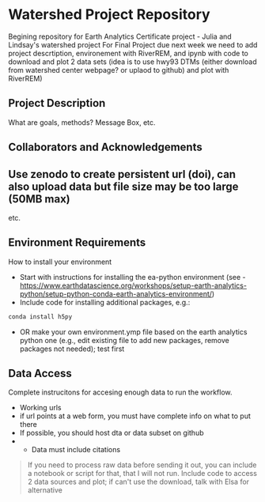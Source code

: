# Watershed Project Repository

Begining repository for Earth Analytics Certificate project - Julia and Lindsay's watershed project
For Final Project due next week we need to add project descrtiption, environement with RiverREM, and ipynb with code to download and plot 2 data sets (idea is to use hwy93 DTMs (either download from watershed center webpage? or uplaod to github) and plot with RiverREM)

## Project Description
What are goals, methods? Message Box, etc.

## Collaborators and Acknowledgements

## Use zenodo to create persistent url (doi), can also upload data but file size may be too large (50MB max)
etc.

## Environment Requirements
How to install your environment
  * Start with instructions for installing the ea-python environment (see - https://www.earthdatascience.org/workshops/setup-earth-analytics-python/setup-python-conda-earth-analytics-environment/)
  *  Include code for installing additional packages, e.g.:

  ```bash
  conda install h5py
  ```
  
  * OR make your own environment.ymp file based on the earth analytics python one (e.g., edit existing file to add new packages, remove packages not needed); test first

## Data Access
Complete instrucitons for accesing enough data to run the workflow.
  * Working urls
  * if url points at a web form, you must have complete info on what to put there
  * If possible, you should host dta or data subset on github
  * * Data must include citations

> If you need to process raw data before sending it out, you can include a notebook or script for that, that I will not run.
> Include code to access 2 data sources and plot; if can't use the download, talk with Elsa for alternative
